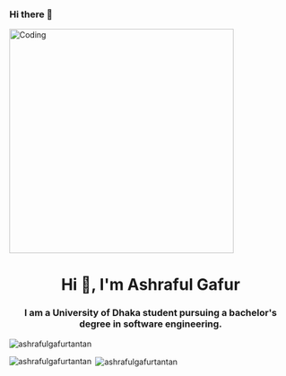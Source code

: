 ### Hi there 👋

<!--
**Ashrafulgafurtantan/Ashrafulgafurtantan** is a ✨ _special_ ✨ repository because its `README.md` (this file) appears on your GitHub profile.

Here are some ideas to get you started:

- 🔭 I’m currently working on ...
- 🌱 I’m currently learning ...
- 👯 I’m looking to collaborate on ...
- 🤔 I’m looking for help with ...
- 💬 Ask me about ...
- 📫 How to reach me: ...
- 😄 Pronouns: ...
- ⚡ Fun fact: ...
-->
<img align="center" alt="Coding" width="400" src="https://cdn.dribbble.com/users/1027121/screenshots/10752712/media/3c24efe9c82fe1c8bcf3d93fa4893341.gif">
<h1 align="center">Hi 👋, I'm Ashraful Gafur</h1>
<h3 align="center">I am a University of Dhaka student pursuing a bachelor's degree in software engineering.</h3>

<p align="left"> <img src="https://komarev.com/ghpvc/?username=ashrafulgafurtantan&label=Profile%20views&color=0e75b6&style=flat" alt="ashrafulgafurtantan" /> </p>

<p><img align="left" src="https://github-readme-stats.vercel.app/api/top-langs?username=ashrafulgafurtantan&show_icons=true&locale=en&layout=compact" alt="ashrafulgafurtantan" /></p>

<p>&nbsp;<img align="center" src="https://github-readme-stats.vercel.app/api?username=ashrafulgafurtantan&show_icons=true&locale=en" alt="ashrafulgafurtantan" /></p>
